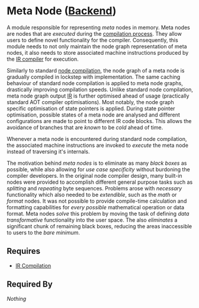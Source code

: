 # Meta Node ([Backend](../backend.md))

A module responsible for representing *meta* nodes in memory. Meta nodes are nodes that are *executed* during the [compilation process](../compilation/node_compiler.md). They allow users to define novel functionality for the compiler. Consequently, this module needs to not only maintain the node graph representation of meta nodes, it also needs to store associated machine instructions produced by the [IR compiler](../compilation/ir_compiler.md) for execution.

Similarly to standard [node compilation](../compilation/node_compiler.md), the node graph of a meta node is gradually compiled in lockstep with implementation. The same caching behaviour of standard node compilation is applied to meta node graphs, drastically improving compilation speeds. Unlike standard node compilation, meta node graph output [IR](../compilation/ir.md) is further optimised ahead of usage (practically standard AOT compiler optimisations). Most notably, the node graph specific optimisation of state pointers is applied. During state pointer optimisation, possible states of a meta node are analysed and different configurations are made to point to different IR code blocks. This allows the avoidance of branches that are *known* to be *cold* ahead of time.

Whenever a meta node is encountered during standard node compilation, the associated machine instructions are invoked to *execute* the meta node instead of traversing it's internals.

The motivation behind *meta nodes* is to eliminate as many *black boxes* as possible, while also allowing for *use case specificity* without burdoning the compiler developers. In the original node compiler design, many built-in nodes were provided to accomplish different general purpose tasks such as *splitting* and *repeating* byte sequences. Problems arose with *necessary* functionality which also needed to be *extendible*, such as the *math* or *format* nodes. It was not possible to provide compile-time calculation and formatting capabilities for *every possible* mathematical operation or data format. Meta nodes *solve* this problem by moving the task of defining *data transformative* functionality into the user space. The also *eliminates* a significant chunk of remaining black boxes, reducing the areas inaccessible to users to the *bare minimum*.

## Requires

- [IR Compilation](../compilation/ir_compiler.md)

## Required By

*Nothing*
